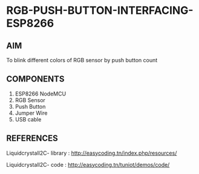# RGB-PUSH-BUTTON-INTERFACING-ESP8266

## AIM
To blink different colors of RGB sensor by push button count


## COMPONENTS
1.	ESP8266 NodeMCU
2.	RGB Sensor
3.	Push Button
4.	Jumper Wire
5.	USB cable




## REFERENCES

LiquidcrystalI2C- library : http://easycoding.tn/index.php/resources/

LiquidcrystalI2C- code : http://easycoding.tn/tuniot/demos/code/

